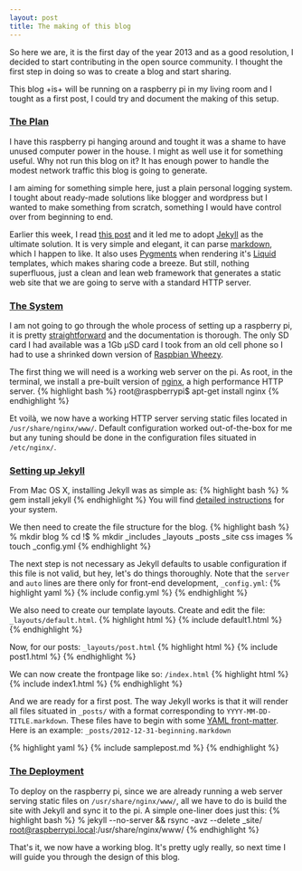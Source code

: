 ```yaml
---
layout: post
title: The making of this blog
---
```


So here we are, it is the first day of the year 2013 and as a good resolution, I decided to start contributing in the open source community. I thought the first step in doing so was to create a blog and start sharing.



This blog +is+ will be running on a raspberry pi in my living room and I tought as a first post, I could try and document the making of this setup.

### [The Plan](#the_plan)

I have this raspberry pi hanging around and tought it was a shame to have unused computer power in the house. I might as well use it for something useful. Why not run this blog on it? It has enough power to handle the modest network traffic this blog is going to generate.

I am aiming for something simple here, just a plain personal logging system. I tought about ready-made solutions like blogger and wordpress but I wanted to make something from scratch, something I would have control over from beginning to end.

Earlier this week, I read [this post](http://blog.alexbrowne.info/how-i-made-my-blog-faster/) and it led me to adopt [Jekyll](http://jekyllrb.com/) as the ultimate solution. It is very simple and elegant, it can parse [markdown](http://daringfireball.net/projects/markdown/), which I happen to like. It also uses [Pygments](http://pygments.org) when rendering it's [Liquid](http://liquidmarkup.org) templates, which makes sharing code a breeze. But still, nothing superfluous, just a clean and lean web framework that generates a static web site that we are going to serve with a standard HTTP server.

### [The System](#the_system)

I am not going to go through the whole process of setting up a raspberry pi, it is pretty [straightforward](http://elinux.org/RPi_Easy_SD_Card_Setup) and the documentation is thorough. The only SD card I had available was a 1Gb µSD card I took from an old cell phone so I had to use a shrinked down version of [Raspbian Wheezy](http://www.raspberrypi.org/downloads).

The first thing we will need is a working web server on the pi. As root, in the terminal, we install a pre-built version of [nginx](http://nginx.org), a high performance HTTP server.
{% highlight bash %}
root@raspberrypi$ apt-get install nginx
{% endhighlight %}

Et voilà, we now have a working HTTP server serving static files located in `/usr/share/nginx/www/`. Default configuration worked out-of-the-box for me but any tuning should be done in the configuration files situated in `/etc/nginx/`.

### [Setting up Jekyll](#setting_up_jekyll)

From Mac OS X, installing Jekyll was as simple as:
{% highlight bash %}
% gem install jekyll
{% endhighlight %}
You will find [detailed instructions](https://github.com/mojombo/jekyll/wiki/Install) for your system.

We then need to create the file structure for the blog.
{% highlight bash %}
% mkdir blog
% cd !$
% mkdir _includes _layouts _posts _site css images
% touch _config.yml
{% endhighlight %}

The next step is not necessary as Jekyll defaults to usable configuration if this file is not valid, but hey, let's do things thoroughly. Note that the `server` and `auto` lines are there only for front-end development, `_config.yml`:
{% highlight yaml %}
{% include config.yml %}
{% endhighlight %}

We also need to create our template layouts. Create and edit the file: `_layouts/default.html`.
{% highlight html %}
{% include default1.html %}
{% endhighlight %}

Now, for our posts: `_layouts/post.html`
{% highlight html %}
{% include post1.html %}
{% endhighlight %}

We can now create the frontpage like so: `/index.html`
{% highlight html %}
{% include index1.html %}
{% endhighlight %}

And we are ready for a first post. The way Jekyll works is that it will render all files situated in `_posts/` with a format corresponding to `YYYY-MM-DD-TITLE.markdown`. These files have to begin with some [YAML front-matter](https://github.com/mojombo/jekyll/wiki/YAML-Front-Matter). Here is an example: `_posts/2012-12-31-beginning.markdown`

{% highlight yaml %}
{% include samplepost.md %}
{% endhighlight %}

### [The Deployment](#the_deployment)

To deploy on the raspberry pi, since we are already running a web server serving static files on `/usr/share/nginx/www/`, all we have to do is build the site with Jekyll and sync it to the pi. A simple one-liner does just this:
{% highlight bash %}
% jekyll --no-server && rsync -avz --delete _site/ root@raspberrypi.local:/usr/share/nginx/www/
{% endhighlight %}

That's it, we now have a working blog. It's pretty ugly really, so next time I will guide you through the design of this blog.
